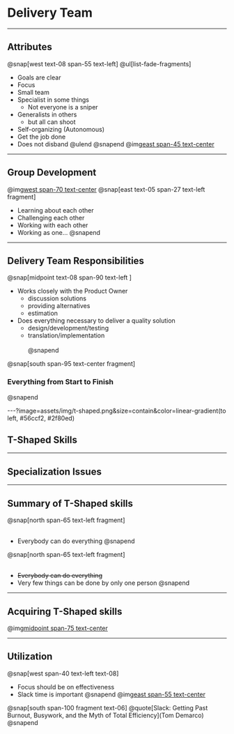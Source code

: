 # Delivery Team
---
## Attributes
@snap[west text-08 span-55 text-left]
@ul[list-fade-fragments]
- Goals are clear
- Focus
- Small team
- Specialist in some things
  - Not everyone is a sniper
- Generalists in others
  - but all can shoot
- Self-organizing (Autonomous)
- Get the job done
- Does not disband
@ulend
@snapend
@img[east span-45 text-center](assets/img/swat-team.jpg)

---
## Group Development
@img[west span-70 text-center](assets/img/tuckman.jpg)
@snap[east text-05 span-27 text-left fragment]
- Learning about each other
- Challenging each other
- Working with each other
- Working as one...
@snapend

---
## Delivery Team Responsibilities
@snap[midpoint text-08 span-90 text-left ]
- Works closely with the Product Owner
  - discussion solutions
  - providing alternatives
  - estimation
- Does everything necessary to deliver a quality solution   
    - design/development/testing
    - translation/implementation
<br><br>
@snapend

@snap[south span-95 text-center fragment]
### Everything from Start to Finish
@snapend


---?image=assets/img/t-shaped.png&size=contain&color=linear-gradient(to left, #56ccf2, #2f80ed)
## T-Shaped Skills

---
## Specialization Issues
---
## Summary of T-Shaped skills
@snap[north span-65 text-left fragment]
<br><br>
- Everybody can do everything
@snapend


@snap[north span-65 text-left fragment]
<br><br>
- ~~Everybody can do everything~~
- Very few things can be done by only one person
@snapend

---
## Acquiring T-Shaped skills
@img[midpoint span-75 text-center](assets/img/panic-zone.png)

---
## Utilization
@snap[west span-40 text-left text-08]
- Focus should be on effectiveness
- Slack time is important
@snapend
@img[east span-55 text-center](assets/img/fire-women.jpg)

@snap[south span-100 fragment text-06]
@quote[Slack: Getting Past Burnout, Busywork, and the Myth of Total Efficiency](Tom Demarco)
@snapend

